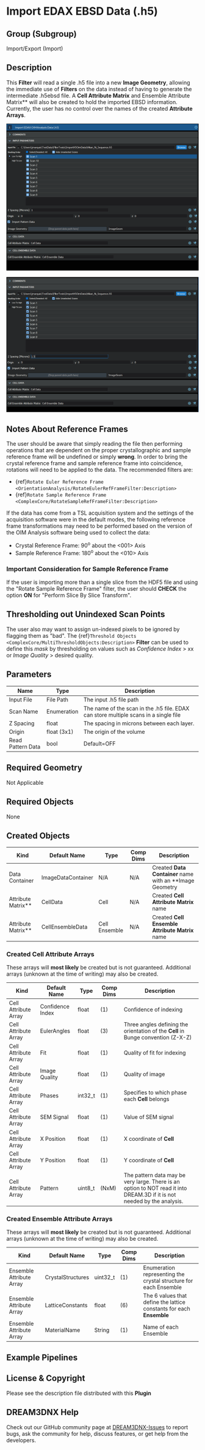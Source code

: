 # Import EDAX EBSD Data (.h5)

## Group (Subgroup)

Import/Export (Import)

## Description

This **Filter** will read a single .h5 file into a new **Image Geometry**, allowing the immediate use of **Filters** on the data instead of having to generate the intermediate .h5ebsd file. A **Cell Attribute Matrix** and Ensemble Attribute Matrix** will also be created to hold the imported EBSD information. Currently, the user has no control over the names of the created **Attribute Arrays**.

![User interface before entering a proper "Z Spacing" value and selecting which scans to include.](Images/ReadEDAXH5_1.png)

![User interface AFTER setting the "Z Spacing" and selecting files.](Images/ReadEDAXH5_2.png)

## Notes About Reference Frames

The user should be aware that simply reading the file then performing operations that are dependent on the proper crystallographic and sample reference frame will be undefined or simply **wrong**. In order to bring the crystal reference frame and sample reference frame into coincidence, rotations will need to be applied to the data. The recommended filters are:

- {ref}`Rotate Euler Reference Frame <OrientationAnalysis/RotateEulerRefFrameFilter:Description>`
- {ref}`Rotate Sample Reference Frame <ComplexCore/RotateSampleRefFrameFilter:Description>`

If the data has come from a TSL acquisition system and the settings of the acquisition software were in the default modes, the following reference frame transformations may need to be performed based on the version of the OIM Analysis software being used to collect the data:

- Crystal Reference Frame: 90<sup>o</sup> about the <001> Axis
- Sample Reference Frame: 180<sup>o</sup> about the <010> Axis

### Important Consideration for Sample Reference Frame

If the user is importing more than a single slice from the HDF5 file and using the "Rotate Sample Reference Frame" filter,
the user should **CHECK** the option **ON** for "Perform Slice By Slice Transform".

## Thresholding out Unindexed Scan Points

The user also may want to assign un-indexed pixels to be ignored by flagging them as "bad". The {ref}`Threshold Objects <ComplexCore/MultiThresholdObjects:Description>` **Filter** can be used to define this *mask* by thresholding on values such as *Confidence Index* > xx or *Image Quality* > desired quality.

## Parameters

| Name | Type | Description |
|------------|------| --------------------------------- |
| Input File | File Path | The input .h5 file path |
| Scan Name | Enumeration | The name of the scan in the .h5 file. EDAX can store multiple scans in a single file |
| Z Spacing | float | The spacing in microns between each layer. |
| Origin | float (3x1) | The origin of the volume |
| Read Pattern Data | bool | Default=OFF |

## Required Geometry

Not Applicable

## Required Objects

None

## Created Objects

| Kind                      | Default Name | Type     | Comp Dims | Description                                 |
|---------------------------|--------------|----------|--------|---------------------------------------------|
| Data Container  | ImageDataContainer | N/A | N/A    | Created **Data Container** name with an **Image Geometry |
| Attribute Matrix**  | CellData | Cell | N/A    | Created **Cell Attribute Matrix** name  |
| Attribute Matrix**  | CellEnsembleData | Cell Ensemble | N/A    | Created **Cell Ensemble Attribute Matrix** name  |

### Created Cell Attribute Arrays

These arrays will **most likely** be created but is not guaranteed. Additional arrays (unknown at the time of writing) may also be created.

| Kind                      | Default Name | Type     | Comp Dims | Description                                 |
|---------------------------|--------------|----------|--------|---------------------------------------------|
| Cell Attribute Array | Confidence Index | float |(1)     | Confidence of indexing  |
| Cell Attribute Array | EulerAngles      | float |(3)     | Three angles defining the orientation of the **Cell** in Bunge convention (Z-X-Z)  |
| Cell Attribute Array | Fit              | float |(1)     |  Quality of fit for indexing  |
| Cell Attribute Array | Image Quality    | float |(1) | Quality of image   |
| Cell Attribute Array | Phases           | int32_t   | (1) | Specifies to which phase each **Cell** belongs   |
| Cell Attribute Array | SEM Signal       | float |(1) | Value of SEM signal   |
| Cell Attribute Array | X Position       | float |(1) | X coordinate of **Cell**   |
| Cell Attribute Array | Y Position       | float |(1) | Y coordinate of **Cell**   |
| Cell Attribute Array | Pattern           | uint8_t   | (NxM) | The pattern data may be very large. There is an option to NOT read it into DREAM.3D if it is not needed by the analysis.   |

### Created Ensemble Attribute Arrays

These arrays will **most likely** be created but is not guaranteed. Additional arrays (unknown at the time of writing) may also be created.

| Kind                      | Default Name | Type     | Comp Dims | Description                                 |
|---------------------------|--------------|----------|--------|---------------------------------------------|
| Ensemble Attribute Array | CrystalStructures | uint32_t | (1) | Enumeration representing the crystal structure for each Ensemble |
| Ensemble Attribute Array | LatticeConstants | float | (6) | The 6 values that define the lattice constants for each **Ensemble**|
| Ensemble Attribute Array | MaterialName | String | (1) | Name of each Ensemble |

## Example Pipelines

## License & Copyright

Please see the description file distributed with this **Plugin**

## DREAM3DNX Help

Check out our GitHub community page at [DREAM3DNX-Issues](https://github.com/BlueQuartzSoftware/DREAM3DNX-Issues) to report bugs, ask the community for help, discuss features, or get help from the developers.
